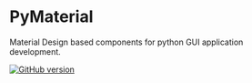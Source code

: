 # PyMaterial
Material Design based components for python GUI application development.

[![GitHub version](https://badge.fury.io/gh/GelaniNijraj%2FPyMaterial.svg)](https://badge.fury.io/gh/GelaniNijraj%2FPyMaterial)